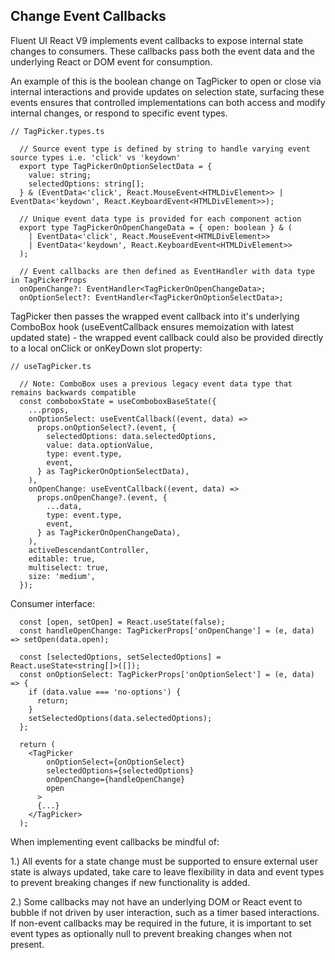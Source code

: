 ## Change Event Callbacks

Fluent UI React V9 implements event callbacks to expose internal state changes to consumers. These callbacks pass both the event data and the underlying React or DOM event for consumption.

An example of this is the boolean change on TagPicker to open or close via internal interactions and provide updates on selection state, surfacing these events ensures that controlled implementations can both access and modify internal changes, or respond to specific event types.

```
// TagPicker.types.ts

  // Source event type is defined by string to handle varying event source types i.e. 'click' vs 'keydown'
  export type TagPickerOnOptionSelectData = {
    value: string;
    selectedOptions: string[];
  } & (EventData<'click', React.MouseEvent<HTMLDivElement>> | EventData<'keydown', React.KeyboardEvent<HTMLDivElement>>);

  // Unique event data type is provided for each component action
  export type TagPickerOnOpenChangeData = { open: boolean } & (
    | EventData<'click', React.MouseEvent<HTMLDivElement>>
    | EventData<'keydown', React.KeyboardEvent<HTMLDivElement>>
  );

  // Event callbacks are then defined as EventHandler with data type in TagPickerProps
  onOpenChange?: EventHandler<TagPickerOnOpenChangeData>;
  onOptionSelect?: EventHandler<TagPickerOnOptionSelectData>;

```

TagPicker then passes the wrapped event callback into it's underlying ComboBox hook (useEventCallback ensures memoization with latest updated state) - the wrapped event callback could also be provided directly to a local onClick or onKeyDown slot property:

```
// useTagPicker.ts

  // Note: ComboBox uses a previous legacy event data type that remains backwards compatible
  const comboboxState = useComboboxBaseState({
    ...props,
    onOptionSelect: useEventCallback((event, data) =>
      props.onOptionSelect?.(event, {
        selectedOptions: data.selectedOptions,
        value: data.optionValue,
        type: event.type,
        event,
      } as TagPickerOnOptionSelectData),
    ),
    onOpenChange: useEventCallback((event, data) =>
      props.onOpenChange?.(event, {
        ...data,
        type: event.type,
        event,
      } as TagPickerOnOpenChangeData),
    ),
    activeDescendantController,
    editable: true,
    multiselect: true,
    size: 'medium',
  });
```

Consumer interface:

```
  const [open, setOpen] = React.useState(false);
  const handleOpenChange: TagPickerProps['onOpenChange'] = (e, data) => setOpen(data.open);

  const [selectedOptions, setSelectedOptions] = React.useState<string[]>([]);
  const onOptionSelect: TagPickerProps['onOptionSelect'] = (e, data) => {
    if (data.value === 'no-options') {
      return;
    }
    setSelectedOptions(data.selectedOptions);
  };

  return (
    <TagPicker
        onOptionSelect={onOptionSelect}
        selectedOptions={selectedOptions}
        onOpenChange={handleOpenChange}
        open
      >
      {...}
    </TagPicker>
  );
```

When implementing event callbacks be mindful of:

1.) All events for a state change must be supported to ensure external user state is always updated, take care to leave flexibility in data and event types to prevent breaking changes if new functionality is added.

2.) Some callbacks may not have an underlying DOM or React event to bubble if not driven by user interaction, such as a timer based interactions. If non-event callbacks may be required in the future, it is important to set event types as optionally null to prevent breaking changes when not present.
